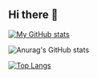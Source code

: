 ## Hi there 👋

[![My GitHub stats](https://github-readme-stats.vercel.app/api?username=EanoJiang)](https://github.com/anuraghazra/github-readme-stats)

![Anurag's GitHub stats](https://github-readme-stats.vercel.app/api?username=anuraghazra&show_icons=true&theme=highcontrast)

[![Top Langs](https://github-readme-stats.vercel.app/api/top-langs/?username=EanoJiang)](https://github.com/anuraghazra/github-readme-stats)


